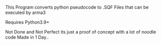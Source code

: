 This Program converts python pseudocode to .SQF Files that can be executed by 
arma3

Requires Python3.9+

Not Done and Not Perfect
its just a proof of concept with a lot of noodle code
Made in 1 Day..

